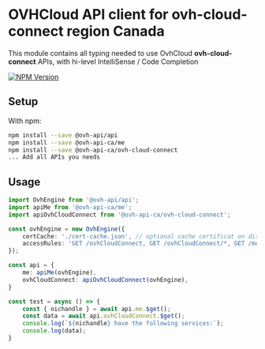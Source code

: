 # OVHCloud API client for **ovh-cloud-connect** region Canada

This module contains all typing needed to use OvhCloud **ovh-cloud-connect** APIs, with hi-level IntelliSense / Code Completion

[![NPM Version](https://img.shields.io/npm/v/@ovh-api-ca/ovh-cloud-connect.svg?style=flat)](https://www.npmjs.org/package/@ovh-api-ca/ovh-cloud-connect)

## Setup

With npm:

```bash
npm install --save @ovh-api/api
npm install --save @ovh-api-ca/me
npm install --save @ovh-api-ca/ovh-cloud-connect
... Add all APIs you needs
```

## Usage

```typescript
import OvhEngine from '@ovh-api/api';
import apiMe from '@ovh-api-ca/me';
import apiOvhCloudConnect from '@ovh-api-ca/ovh-cloud-connect';

const ovhEngine = new OvhEngine({ 
    certCache: './cert-cache.json', // optional cache certificat on disk.
    accessRules: 'GET /ovhCloudConnect, GET /ovhCloudConnect/*, GET /me', // optional limit the requested privileges.
});

const api = {
    me: apiMe(ovhEngine),
    ovhCloudConnect: apiOvhCloudConnect(ovhEngine),
}

const test = async () => {
    const { nichandle } = await api.me.$get();
    const data = await api.ovhCloudConnect.$get();
    console.log(`${nichandle} have the following services:`);
    console.log(data);
}
```
